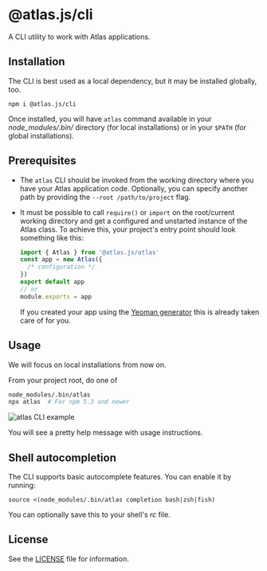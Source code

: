 # @atlas.js/cli

A CLI utility to work with Atlas applications.

## Installation

The CLI is best used as a local dependency, but it may be installed globally, too.

`npm i @atlas.js/cli`

Once installed, you will have `atlas` command available in your _node_modules/.bin/_ directory (for local installations) or in your `$PATH` (for global installations).

## Prerequisites

- The `atlas` CLI should be invoked from the working directory where you have your Atlas application code. Optionally, you can specify another path by providing the `--root /path/to/project` flag.

- It must be possible to call `require()` or `import` on the root/current working directory and get a configured and unstarted instance of the Atlas class. To achieve this, your project's entry point should look something like this:
    ```js
    import { Atlas } from '@atlas.js/atlas'
    const app = new Atlas({
      /* configuration */
    })
    export default app
    // or
    module.exports = app
    ```
  If you created your app using the [Yeoman generator][atlas-generator] this is already taken care of for you.

## Usage

We will focus on local installations from now on.

From your project root, do one of

```sh
node_modules/.bin/atlas
npx atlas  # For npm 5.3 and newer
```

![atlas CLI example][atlas-cli-screenshot]

You will see a pretty help message with usage instructions.

## Shell autocompletion

The CLI supports basic autocomplete features. You can enable it by running:

`source <(node_modules/.bin/atlas completion bash|zsh|fish)`

You can optionally save this to your shell's _rc_ file.

## License

See the [LICENSE](LICENSE) file for information.

[atlas-cli-screenshot]: https://user-images.githubusercontent.com/3058150/31718630-eafccd7e-b410-11e7-9417-e4b7ea3c29fa.png
[atlas-generator]: https://npmjs.org/package/@atlas.js/generator-atlas
